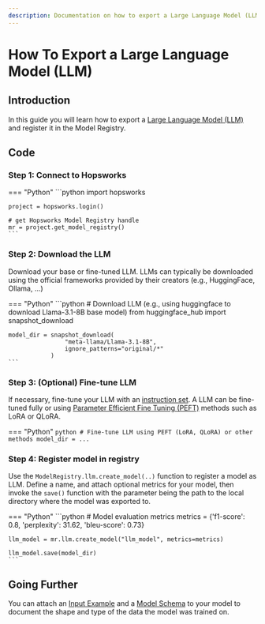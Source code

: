 ```yaml
---
description: Documentation on how to export a Large Language Model (LLM) to the model registry
---
```


# How To Export a Large Language Model (LLM)

## Introduction

In this guide you will learn how to export a [Large Language Model (LLM)](https://www.hopsworks.ai/dictionary/llms-large-language-models) and register it in the Model Registry.

## Code

### Step 1: Connect to Hopsworks

=== "Python"
    ```python
    import hopsworks

    project = hopsworks.login()

    # get Hopsworks Model Registry handle
    mr = project.get_model_registry()
    ```

### Step 2: Download the LLM

Download your base or fine-tuned LLM. LLMs can typically be downloaded using the official frameworks provided by their creators (e.g., HuggingFace, Ollama, ...)

=== "Python"
    ```python
    # Download LLM (e.g., using huggingface to download Llama-3.1-8B base model)
    from huggingface_hub import snapshot_download

    model_dir = snapshot_download(
                    "meta-llama/Llama-3.1-8B",
                    ignore_patterns="original/*"
                )
    ```

### Step 3: (Optional) Fine-tune LLM

If necessary, fine-tune your LLM with an [instruction set](https://www.hopsworks.ai/dictionary/instruction-datasets-for-fine-tuning-llms). A LLM can be fine-tuned fully or using [Parameter Efficient Fine Tuning (PEFT)](https://www.hopsworks.ai/dictionary/parameter-efficient-fine-tuning-of-llms) methods such as LoRA or QLoRA.

=== "Python"
    ```python
    # Fine-tune LLM using PEFT (LoRA, QLoRA) or other methods
    model_dir = ...
    ```

### Step 4: Register model in registry

Use the `ModelRegistry.llm.create_model(..)` function to register a model as LLM. Define a name, and attach optional metrics for your model, then invoke the `save()` function with the parameter being the path to the local directory where the model was exported to.

=== "Python"
    ```python
    # Model evaluation metrics
    metrics = {'f1-score': 0.8, 'perplexity': 31.62, 'bleu-score': 0.73}

    llm_model = mr.llm.create_model("llm_model", metrics=metrics)

    llm_model.save(model_dir)
    ```

## Going Further

You can attach an [Input Example](../input_example.md) and a [Model Schema](../model_schema.md) to your model to document the shape and type of the data the model was trained on.
